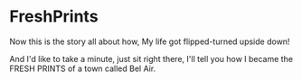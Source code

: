 # FreshPrints
Now this is the story all about how, 
My life got flipped-turned upside down!

And I'd like to take a minute, just sit right there, 
I'll tell you how I became the FRESH PRINTS of a town called Bel Air.
